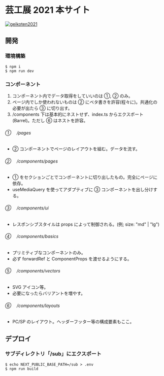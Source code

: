 # 芸工展 2021 本サイト

[![geikoten2021](public/images/readme.png)](https://geikousai-ncu.com/2021)

## 開発

### 環境構築

```
$ npm i
$ npm run dev
```

### コンポーネント

1. コンポーネント内でデータ取得をしていいのは ①, ② のみ。
2. ページ内でしか使われないものは ② にベタ書きを許容(程々に)。共通化の必要が出たら ③ に切り出す。
3. /components 下は基本的にネストせず、index.ts からエクスポート(Barrel)。ただし ⑥ はネストを許容。

###### ① 　/pages

- ② コンポーネントでページのレイアウトを組む。データを流す。

###### ② 　/components/pages

- ① をセクションごとでコンポーネントに切り出したもの。完全にページに依存。
- useMediaQuery を使ってアダプティブに ③ コンポーネントを出し分けする。

###### ③ 　/components/ui

- レスポンシブスタイルは props によって制御される。(例; size: "md" | "lg")

###### ④ 　/components/basics

- プリミティブなコンポーネントのみ。
- 必ず forwardRef と ComponentProps を渡せるようにする。

###### ⑤ 　/components/vectors

- SVG アイコン等。
- 必要になったらバリアントを増やす。

###### ⑥ 　/components/layouts

- PC/SP のレイアウト。ヘッダーフッター等の構成要素もここ。

## デプロイ

### サブディレクトリ「/sub」にエクスポート

```
$ echo NEXT_PUBLIC_BASE_PATH=/sub > .env
$ npm run build
```
